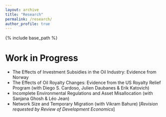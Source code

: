 ```yaml
---
layout: archive
title: "Research"
permalink: /research/
author_profile: true
---
```


{% include base_path %}

Work in Progress
======
- The Effects of Investment Subsidies in the Oil Industry: Evidence from Norway
- The Effects of Oil Royalty Changes: Evidence from the US Royalty Relief Program (with Diego S. Cardoso, Julien Daubanes & Erik Katovich)
- Incomplete Environmental Regulations and Asset Misallocation (with Sanjana Ghosh & Léo Jean)
- Network Size and Temporary Migration (with Vikram Bahure) [*Revision requested by Review of Development Economics*]
